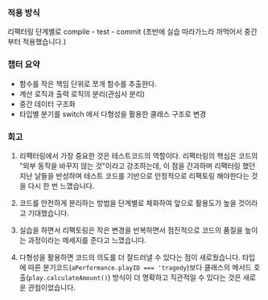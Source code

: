 ### 적용 방식
리팩터링 단계별로 compile - test - commit 
(초반에 실습 따라가느라 까먹어서 중간부터 적용했습니다.)

### 챕터 요약
- 함수를 작은 책임 단위로 쪼개 함수를 추출한다.
- 계산 로직과 출력 로직의 분리(관심사 분리)
- 중간 데이터 구조화
- 타입별 분기를 switch 에서 다형성을 활용한 클래스 구조로 변경

### 회고
1. 리팩터링에서 가장 중요한 것은 테스트코드의 역할이다.
리팩터링의 핵심은 코드의 "외부 동작을 바꾸지 않는 것"이라고 강조하는데,
이 점을 간과하며 리팩터링 했던 지난 날들을 반성하며 테스트 코드를 기반으로 안정적으로 리팩토링 해야한다는 것을 다시 한 번 느꼈습니다. 

2. 코드를 안전하게 분리하는 방법을 단계별로 체화하여 앞으로 활용도가 높을 것이라고 기대했습니다.

3. 실습을 하면서 리팩토링은 작은 변경을 반복하면서 점진적으로 코드의 품질을 높이는 과정이라는 메세지를 준다고 느꼈습니다.

4. 다형성을 활용하면 코드의 의도를 더 잘드러낼 수 있다는 점이 새로웠습니다.
타입에 따른 분기코드(`aPerformance.playID === 'tragedy`)보다 클래스의 메서드 호출(`play.calculateAmount()`) 방식이 더 명확하고 직관적일 수 있다는 것은 새로운 관점이었습니다.



